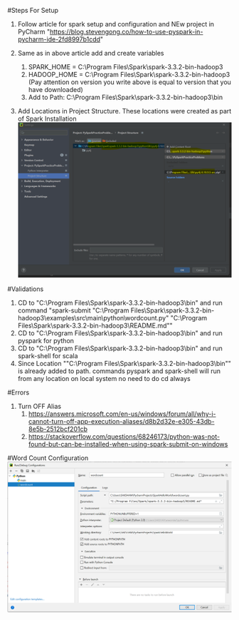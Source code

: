 #Steps For Setup
1. Follow article for spark setup and configuration and NEw project in PyCharm "https://blog.stevengong.co/how-to-use-pyspark-in-pycharm-ide-2fd8997b1cdd"
2. Same as in above article add and create variables 
   1. SPARK_HOME = C:\Program Files\Spark\spark-3.3.2-bin-hadoop3 
   2. HADOOP_HOME = C:\Program Files\Spark\spark-3.3.2-bin-hadoop3 (Pay attention on version you write above is equal to version that you have downloaded)
   3. Add to Path: C:\Program Files\Spark\spark-3.3.2-bin-hadoop3\bin

3. Add Locations in Project Structure. These locations were created as part of Spark Installation
![img_1.png](img_1.png)

#Validations
1. CD to "C:\Program Files\Spark\spark-3.3.2-bin-hadoop3\bin" and run command "spark-submit "C:\Program Files\Spark\spark-3.3.2-bin-hadoop3\examples\src\main\python\wordcount.py" "C:\Program Files\Spark\spark-3.3.2-bin-hadoop3\README.md""
2. CD to "C:\Program Files\Spark\spark-3.3.2-bin-hadoop3\bin" and run pyspark for python
3. CD to "C:\Program Files\Spark\spark-3.3.2-bin-hadoop3\bin" and run spark-shell for scala
4. Since Location ""C:\Program Files\Spark\spark-3.3.2-bin-hadoop3\bin"" is already added to path. commands pyspark and spark-shell will run from any location on local system no need to do cd always

#Errors
1. Turn OFF Alias
   1. https://answers.microsoft.com/en-us/windows/forum/all/why-i-cannot-turn-off-app-execution-aliases/d8b2d32e-e305-43db-8e5b-2512bcf201cb
   2. https://stackoverflow.com/questions/68246173/python-was-not-found-but-can-be-installed-when-using-spark-submit-on-windows

#Word Count Configuration
![img.png](img.png)